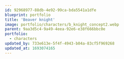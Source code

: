 ```yaml
---
id: 92968977-88db-4e92-99ca-bda5541a1dfe
blueprint: portfolio
title: 'Beaver knight'
image: portfolio/characters/b_knight_concept2.webp
parent: 9aa3d5c4-9a49-4eea-92e6-e38f666bbc0e
portfolio:
  - characters
updated_by: 733e613e-5f4f-4943-b04a-83cf5f969268
updated_at: 1693074165
---
```

